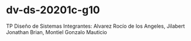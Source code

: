 # dv-ds-20201c-g10
TP Diseño de Sistemas
Integrantes: Alvarez Rocío de los Angeles, Jilabert Jonathan Brian, Montiel Gonzalo Mauticio
